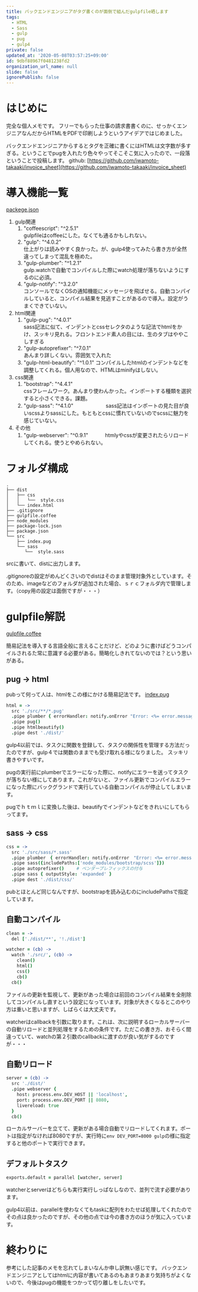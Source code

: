```yaml
---
title: バックエンドエンジニアがタグ書くのが面倒で組んだgulpfile晒します
tags:
  - HTML
  - Sass
  - gulp
  - pug
  - gulp4
private: false
updated_at: '2020-05-08T03:57:25+09:00'
id: 9dbf88967f0481238fd2
organization_url_name: null
slide: false
ignorePublish: false
---
```

# はじめに

完全な個人メモです。
フリーでもらった仕事の請求書書くのに、せっかくエンジニアなんだからHTMLをPDFで印刷しようというアイデアではじめました。

バックエンドエンジニアからするとタグを正確に書くにはHTMLは文字数が多すぎる。ということでpugを入れたり色々やってそこそこ気に入ったので、一段落ということで投稿します。
github: [https://github.com/iwamoto-takaaki/invoice_sheet](https://github.com/iwamoto-takaaki/invoice_sheet)

# 導入機能一覧

[packege.json](https://github.com/iwamoto-takaaki/invoice_sheet/blob/master/package.json)

1. gulp関連
    1. "coffeescript": "^2.5.1"      
        gulpfileはcoffeeにした。なくても通るかもしれない。
    1. "gulp": "^4.0.2"     
        仕上がりは読みやすく良かった。が、gulp4使ってみたら書き方が全然違ってしまって混乱を極めた。
    1. "gulp-plumber": "^1.2.1"        
        gulp.watchで自動でコンパイルした際にwatch処理が落ちないようにするのに必須。
    1. "gulp-notify": "^3.2.0"         
        コンソールでなくOSの通知機能にメッセージを飛ばせる。自動コンパイルしていると、コンパイル結果を見逃すことがあるので導入。設定がうまくできていない。
1. html関連
    1. "gulp-pug": "^4.0.1"            
        sass記法に似て、インデントとcssセレクタのような記法でhtmlをかけ、スッキリ見れる。フロントエンド素人の目には、生のタブはややこしすぎる
    1. "gulp-autoprefixer": "^7.0.1"  
        あんまり詳しくない。雰囲気で入れた
    1. "gulp-html-beautify": "^1.0.1" 
        コンパイルしたhtmlのインデントなどを調整してくれる。個人用なので、HTMLはminifyはしない。
1. css関連
    1. "bootstrap": "^4.4.1"           
        cssフレームワーク。あんまり使わんかった。インポートする種類を選択すると小さくできる。課題。
    1. "gulp-sass": "^4.1.0"　　　　　　
        sass記法はインポートの見た目が良いscssよりsassにした。もともとcssに慣れていないのでscssに魅力を感じていない。
1. その他
    1. "gulp-webserver": "^0.9.1"　　　
        htmlyやcssが変更されたらリロードしてくれる。使うとやめられない。

# フォルダ構成

```
.
├── dist
│   ├── css
│   │   └──  style.css
│   └── index.html
├── .gitignore
├── gulpfile.coffee
├── node_modules
├── package-lock.json
├── package.json
└── src
    ├── index.pug
    └── sass
       └──  style.sass
```
srcに書いて、distに出力します。

.gitignoreの設定がめんどくさいのでdistはそのまま管理対象外としています。そのため、imageなどのフォルダが追加された場合、ｓｒｃフォルダ内で管理します。（copy用の設定は面倒ですが・・・）

# gulpfile解説

[gulpfile.coffee](https://github.com/iwamoto-takaaki/invoice_sheet/blob/master/gulpfile.coffee)

簡易記法を導入する言語全般に言えることだけど、どのように書けばどうコンパイルされるた常に意識する必要がある。簡略化しきれてないのでは？という思いがある。

## pug -> html

pubって何って人は、htmlをこの様にかける簡易記法です。
[index.pug](https://github.com/iwamoto-takaaki/invoice_sheet/blob/master/src/index.pug)

```coffeescript
html = ->
  src './src/**/*.pug'
  .pipe plumber { errorHandler: notify.onError "Error: <%= error.message %>" }
  .pipe pug()
  .pipe htmlbeautify()
  .pipe dest './dist/'
```
gulp4以前では、タスクに関数を登録して、タスクの関係性を管理する方法だったのですが、gulp４では関数のままでも受け取れる様になりました。
スッキリ書きやすいです。

pugの実行前にplumberでエラーになった際に、notifyにエラーを送ってタスクが落ちない様にしてあります。これがないと、ファイル更新でコンパイルエラーになった際にバックグランドで実行している自動コンパイルが停止してしまいます。

pugでｈｔｍｌに変換した後は、beautifyでインデントなどをきれいにしてもらってます。

## sass -> css

```coffeescript
css = -> 
  src './src/sass/*.sass'
  .pipe plumber　{ errorHandler: notify.onError　"Error: <%= error.message %>" }
  .pipe sass({includePaths:['node_modules/bootstrap/scss']})
  .pipe autoprefixer()　   # ベンダープレフィックスの付与
  .pipe sass { outputStyle: 'expanded' }
  .pipe dest './dist/css/'
```
pubとほとんど同じなんですが、bootstrapを読み込むのにincludePathsで指定しています。

## 自動コンパイル

```coffeescript
clean = ->
  del ['./dist/**', '!./dist']

watcher = (cb) ->
  watch './src/', (cb) ->
    clean()
    html()
    css()
    cb()
  cb()
```
ファイルの更新を監視して、更新があった場合は前回のコンパイル結果を全削除してコンパイルし直すという設定になっています。対象が大きくなるとこのやり方は重いと思いますが、しばらくは大丈夫です。

watcherはcallbackを引数に取ります。これは、次に説明するローカルサーバーの自動リロードと並列処理をするための条件です。ただこの書き方、おそらく間違っていて、watchの第２引数のcallbackに渡すのが良い気がするのですが・・・

## 自動リロード

```coffeescript
server = (cb) ->
  src './dist/'
  .pipe webserver {
    host: process.env.DEV_HOST || 'localhost',
    port: process.env.DEV_PORT || 8080,
    livereload: true
  }
  cb()
```
ローカルサーバーを立てて、更新がある場合自動でリロードしてくれます。ポートは指定がなければ8080ですが、実行時に`env DEV_PORT=8000 gulp`の様に指定すると他のポートで実行できます。

## デフォルトタスク
```coffeescript
exports.default = parallel [watcher, server]
```
watcherとserverはどちらも実行実行しっぱなしなので、並列で流す必要があります。

gulp4以前は、parallelを使わなくてもtaskに配列をわたせば処理してくれたのでその点は良かったのですが、その他の点では今の書き方のほうが気に入っています。

# 終わりに
参考にした記事のメモを忘れてしまいなんか申し訳無い感じです。
バックエンドエンジニアとしてはhtmlに内容が書いてあるのもあまりあまり気持ちがよくないので、今後はpugの機能をつかって切り離しをしたいです。
